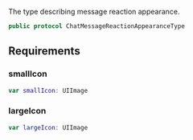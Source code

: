 
The type describing message reaction appearance.

``` swift
public protocol ChatMessageReactionAppearanceType 
```

## Requirements

### smallIcon

``` swift
var smallIcon: UIImage 
```

### largeIcon

``` swift
var largeIcon: UIImage 
```

